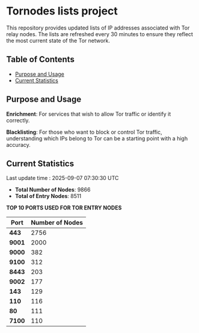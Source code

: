 # Tornodes lists project

This repository provides updated lists of IP addresses associated with Tor relay nodes. The lists are refreshed every 30 minutes to ensure they reflect the most current state of the Tor network.

## Table of Contents

- [Purpose and Usage](#purpose-and-usage)
- [Current Statistics](#current-statistics)


## Purpose and Usage

**Enrichment**: For services that wish to allow Tor traffic or identify it correctly.

**Blacklisting**: For those who want to block or control Tor traffic, understanding which IPs belong to Tor can be a starting point with a high accuracy.

## Current Statistics

Last update time : 2025-09-07 07:30:30 UTC

- **Total Number of Nodes**: 9866
- **Total of Entry Nodes**: 8511

**TOP 10 PORTS USED FOR TOR ENTRY NODES**

| **Port** | **Number of Nodes** |
|------|-----------------|
| **443**   | 2756  |
| **9001**   | 2000  |
| **9000**   | 382  |
| **9100**   | 312  |
| **8443**   | 203  |
| **9002**   | 177  |
| **143**   | 129  |
| **110**   | 116  |
| **80**   | 111  |
| **7100**   | 110  |

